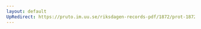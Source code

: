 ```yaml
---
layout: default
UpRedirect: https://pruto.im.uu.se/riksdagen-records-pdf/1872/prot-1872--fk--515/prot-1872--fk--515_004.pdf
---
```

